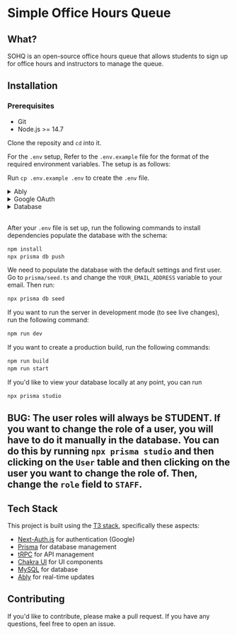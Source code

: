 # Simple Office Hours Queue

## What?

SOHQ is an open-source office hours queue that allows students to sign up for office hours and instructors to manage the queue.

## Installation

### Prerequisites
- Git
- Node.js >= 14.7

Clone the reposity and `cd` into it.

For the `.env` setup, Refer to the `.env.example` file for the format of the required environment variables. The setup is as follows:

Run `cp .env.example .env` to create the `.env` file.

<details>
<summary>Ably</summary>

Ably is used for real-time communication (i.e. queue updates)

1. Create an account on <a target="_blank" href="https://ably.com">Ably</a>.

2. Create a new app.

3. Go to the "API Keys" tab. You should have 2 API keys, one for the server (top) and one for the client (bottom). Copy the server API key and paste it into the `ABLY_SERVER_API_KEY` variable in the `.env` file. Copy the client API key and paste it into the `NEXT_PUBLIC_ABLY_CLIENT_API_KEY` variable in the `.env` file. **Your client API key should have the `Subscribe` and `Publish` permission enabled.**
![Ably API Keys](/readme-assets/ably-config.jpg)

</details>

<details>
<summary>Google OAuth</summary>

Google OAuth is used for authentication.

1. Create a new project on <a target="_blank" href="https://console.developers.google.com">Google Cloud Platform</a>.

2. Press the "Create Credentials" button and select "OAuth client ID". Go throuth the process of filling out the form. Select `External` if you're given the option. Press the "Create Credentials" button again. This time select "Web application" as the application type.

3. Create a new OAuth client ID. Make sure to set the Authorized JavaScript origins to `http://localhost` and redirect URI to `http://localhost:3000/api/auth/callback/google`. When deployed, add new entries, replacing `localhost`/`localhost:3000` to the new URL.
![Google Auth setup](/readme-assets/google-config.jpg)

4. Copy the client ID and paste it into the `GOOGLE_CLIENT_ID` variable in the `.env` file.

5. Copy the client secret and paste it into the `GOOGLE_CLIENT_SECRET` variable in the `.env` file.

</details>

<details>
<summary>Database</summary>

SOHQ uses MySQL as its database, mainly because the free tier of <a href="https://planetscale.com">Planetscale</a> is very nice. For local development, I am currently looking into possibly using Docker to have a local MySQL instance.

1. Create a new database on <a target="_blank" href="https://planetscale.com">Planetscale</a>.

2. Copy the database URL and paste it into the `DATABASE_URL` variable in the `.env` file. You can find this link by clicking on the database name and then clicking on the `Connect` button and select `Connect with Prisma`.

</details>

<br />


After your `.env` file is set up, run the following commands to install dependencies populate the database with the schema:

```bash
npm install
npx prisma db push
```

We need to populate the database with the default settings and first user. Go to `prisma/seed.ts` and change the `YOUR_EMAIL_ADDRESS` variable to your email. Then run:

```bash
npx prisma db seed
``` 

If you want to run the server in development mode (to see live changes), run the following command:

```bash
npm run dev
```

If you want to create a production build, run the following commands:

```bash
npm run build
npm run start
```

If you'd like to view your database locally at any point, you can run

```bash
npx prisma studio
```

## BUG: The user roles will always be STUDENT. If you want to change the role of a user, you will have to do it manually in the database. You can do this by running `npx prisma studio` and then clicking on the `User` table and then clicking on the user you want to change the role of. Then, change the `role` field to `STAFF`.

## Tech Stack

This project is built using the [T3 stack](https://github.com/t3-oss/create-t3-app), specifically these aspects:

- [Next-Auth.js](https://next-auth.js.org) for authentication (Google)
- [Prisma](https://prisma.io) for database management
- [tRPC](https://trpc.io) for API management
- [Chakra UI](https://chakra-ui.com) for UI components
- [MySQL](https://mysql.com) for database
- [Ably](https://ably.com) for real-time updates

## Contributing

If you'd like to contribute, please make a pull request. If you have any questions, feel free to open an issue.

